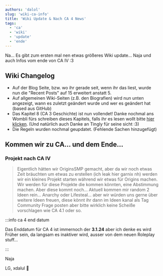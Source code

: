 ```yaml
---
authors: 'dalol'
slug: 'wiki-ca-info'
title: 'Wiki Update & Nach CA 4 News'
tags:
  - 'ca'
  - 'wiki'
  - 'update'
  - 'ende'
---
```


Na... Es gibt zum ersten mal nen etwas größeres Wiki update... Naja und auch Infos vom ende von CA IV :3


## Wiki Changelog

- Auf der Blog Seite, bzw. wo ihr gerade seit, wenn ihr das liest, wurde nun die "Recent Posts" auf 15 erweitert anstatt 5.
- Auf allgemeinen Wiki-Seiten (z.B. den Biografien) wird nun unten angezeigt, wann es zuletzt geändert wurde und wer es geändert hat (based aus GitHub)
- Das Kapitel 8 (CA 3 Geschichte) ist nun vollendet! Danke nochmal ans Wombli fürs schreiben dieses Kapitels, falls ihr es lesen wollt bitte [hier klicken](https://dev.craftattack.tk/docs/geschichte-des-serves#kapitel-8-craftattack-3). (Und natürlich auch Danke an Tingly für seine sicht :3)
- Die Regeln wurden nochmal geupdatet. (Fehlende Sachen hinzugefügt)



## Kommen wir zu CA... und dem Ende...


### Projekt nach CA IV

> Eigentlich hätten wir OriginsSMP gemacht, aber da wir noch etwas Zeit bräuchten um etwas zu erstellen (ich leak hier garnix nh) werden wir ein kleines Projekt starten während wir etwas für Origins machen. Wir werden für diese Projekte die kommen könnten, eine Abstimmung machen. Aber diese kommt noch... Aktuell kommen mir random 2 Ideen rein... Anarchy oder Lifesteal... aber wir würden uns gerne über weitere Ideen freuen, diese könnt ihr dann im Ideen kanal als Tag Community Frage posten aber bitte wirklich keine Scheiße vorschlagen wie CA 4.1 oder so.


:::info ca 4 end datum

Das Enddatum für CA 4 ist immernoch der **3.1.24** aber ich denke es wird Früher sein, da langsam es inaktiver wird, ausser von dem neuen Roleplay stuff...

:::


Naja

LG, xdalul 🎃
